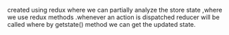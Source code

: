 created using redux where we can partially analyze the store state ,where we use redux methods .whenever an action is dispatched reducer will be called where by getstate() method we can get the updated state.
